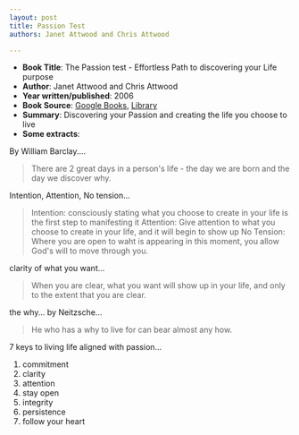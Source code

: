 ```yaml
---
layout: post
title: Passion Test
authors: Janet Attwood and Chris Attwood

---
```


- **Book Title**: The Passion test - Effortless Path to discovering your Life purpose
- **Author**: Janet Attwood and Chris Attwood
- **Year written/published**: 2006
- **Book Source**: [Google Books](http://books.google.com/books?id=e3wkZZPJWEQC&dq=passion+test+attwood&cd=1), [Library](http://catalogue.nlb.gov.sg/cgi-bin/cw_cgi?fullRecord+28641+3002+13071088+1+0)
- **Summary**: Discovering your Passion and creating the life you choose to live
- **Some extracts**:

By William Barclay....

> There are 2 great days in a person's life - the day we are born and the day we discover why.

Intention, Attention, No tension...

> Intention: consciously stating what you choose to create in your life is the first step to manifesting it Attention: Give attention to what you choose to create in your life, and it will begin to show up No Tension: Where you are open to waht is appearing in this moment, you allow God's will to move through you.

clarity of what you want...

> When you are clear, what you want will show up in your life, and only to the extent that you are clear.

the why... by Neitzsche...

> He who has a why to live for can bear almost any how.

7 keys to living life aligned with passion...

1. commitment
2. clarity
3. attention
4. stay open
5. integrity
6. persistence
7. follow your heart
